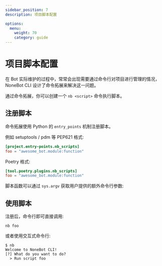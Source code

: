 ```yaml
---
sidebar_position: 7
description: 项目脚本配置

options:
  menu:
    weight: 70
    category: guide
---
```


# 项目脚本配置

在 Bot 实际维护的过程中，常常会出现需要通过命令行对项目进行管理的情况，NoneBot CLI 设计了命令拓展来解决这一问题。

通过命令拓展，你可以创建一个 `nb <script>` 命令执行脚本。

## 注册脚本

命令拓展使用 Python 的 `entry_points` 机制注册脚本。

例如 setuptools / pdm 等 PEP621 格式:

```toml title="pyproject.toml"
[project.entry-points.nb_scripts]
foo = "awesome_bot.module:function"
```

Poetry 格式:

```toml title="pyproject.toml"
[tool.poetry.plugins.nb_scripts]
foo = "awesome_bot.module:function"
```

脚本函数可以通过 `sys.argv` 获取用户提供的额外命令行参数:

## 使用脚本

注册后，命令行即可直接调用:

```shell
nb foo
```

或者使用交互式命令行:

```shell
$ nb
Welcome to NoneBot CLI!
[?] What do you want to do?
  > Run script foo
```
